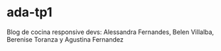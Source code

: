 # ada-tp1
Blog de cocina responsive devs: Alessandra Fernandes, Belen Villalba, Berenise Toranza y Agustina Fernandez

